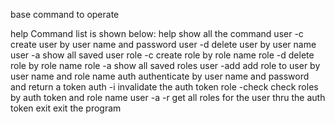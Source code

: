base command to operate

help
Command list is shown below:
help 
show all the command
user -c 
create user by user name and password
user -d 
delete user by user name
user -a 
show all saved user
role -c 
create role by role name
role -d 
delete role by role name
role -a 
show all saved roles
user -add 
add role to user by user name and role name
auth 
authenticate by user name and password  and return a token
auth -i 
invalidate the auth token
role -check 
check roles by auth token and role name
user -a -r 
get all roles for the user thru the auth token
exit 
exit the program
